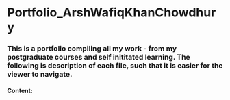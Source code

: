# Portfolio_ArshWafiqKhanChowdhury
### This is a portfolio compiling all my work - from my postgraduate courses and self inititated learning. The following is description of each file, such that it is easier for the viewer to navigate.

#### Content:

